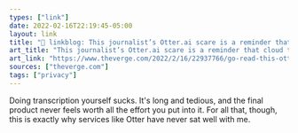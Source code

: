 ```yaml
---
types: ["link"]
date: 2022-02-16T22:19:45-05:00
layout: link
title: "🔗 linkblog: This journalist’s Otter.ai scare is a reminder that cloud transcription isn’t completely private - The Verge'"
art_title: "This journalist’s Otter.ai scare is a reminder that cloud transcription isn’t completely private - The Verge"
art_link: "https://www.theverge.com/2022/2/16/22937766/go-read-this-otter-ai-transcription-data-privacy-report"
sources: ["theverge.com"]
tags: ["privacy"]
---
```

Doing transcription yourself sucks. It's long and tedious, and the final product never feels worth all the effort you put into it. For all that, though, this is exactly why services like Otter have never sat well with me.
